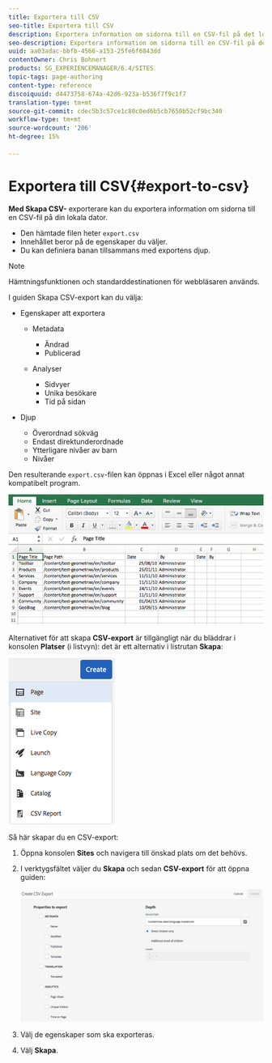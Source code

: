 ```yaml
---
title: Exportera till CSV
seo-title: Exportera till CSV
description: Exportera information om sidorna till en CSV-fil på det lokala systemet
seo-description: Exportera information om sidorna till en CSV-fil på det lokala systemet
uuid: aa03adac-bbfb-4566-a153-25fe6f6843dd
contentOwner: Chris Bohnert
products: SG_EXPERIENCEMANAGER/6.4/SITES
topic-tags: page-authoring
content-type: reference
discoiquuid: d4473758-674a-42d6-923a-b536f7f9c1f7
translation-type: tm+mt
source-git-commit: cdec5b3c57ce1c80c0ed6b5cb7650b52cf9bc340
workflow-type: tm+mt
source-wordcount: '206'
ht-degree: 15%

---
```



# Exportera till CSV{#export-to-csv}

**Med Skapa CSV-** exporterare kan du exportera information om sidorna till en CSV-fil på din lokala dator.

* Den hämtade filen heter `export.csv`
* Innehållet beror på de egenskaper du väljer.
* Du kan definiera banan tillsammans med exportens djup.

>[!NOTE]
>
>Hämtningsfunktionen och standarddestinationen för webbläsaren används.

I guiden Skapa CSV-export kan du välja:

* Egenskaper att exportera

   * Metadata

      * Ändrad
      * Publicerad
   * Analyser

      * Sidvyer
      * Unika besökare
      * Tid på sidan


* Djup

   * Överordnad sökväg
   * Endast direktunderordnade
   * Ytterligare nivåer av barn
   * Nivåer

Den resulterande `export.csv`-filen kan öppnas i Excel eller något annat kompatibelt program.

![chlimage_1-58](assets/chlimage_1-58.png)

Alternativet för att skapa **CSV-export** är tillgängligt när du bläddrar i konsolen **Platser** (i listvyn): det är ett alternativ i listrutan **Skapa**:

![screen_shot_2018-03-21at154719](assets/screen_shot_2018-03-21at154719.png)

Så här skapar du en CSV-export:

1. Öppna konsolen **Sites** och navigera till önskad plats om det behövs.
1. I verktygsfältet väljer du **Skapa** och sedan **CSV-export** för att öppna guiden:

   ![screen_shot_2018-03-21at154758](assets/screen_shot_2018-03-21at154758.png)

1. Välj de egenskaper som ska exporteras.
1. Välj **Skapa**.

